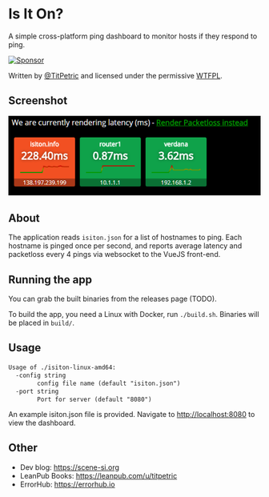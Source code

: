 # Is It On?

A simple cross-platform ping dashboard to monitor hosts if they respond to ping.

<a target='_blank' rel='nofollow' href='https://app.codesponsor.io/link/Ud7o7ynwzNcFZb7zDdSAkbq2/isiton/isiton'>
  <img alt='Sponsor' width='888' height='68' src='https://app.codesponsor.io/embed/Ud7o7ynwzNcFZb7zDdSAkbq2/isiton/isiton.svg' />
</a>

Written by [@TitPetric](https://twitter.com/TitPetric) and licensed under the permissive [WTFPL](http://www.wtfpl.net/txt/copying/).

## Screenshot

![](images/isiton.png)

## About

The application reads `isiton.json` for a list of hostnames to ping. Each hostname is pinged once per second,
and reports average latency and packetloss every 4 pings via websocket to the VueJS front-end.

## Running the app

You can grab the built binaries from the releases page (TODO).

To build the app, you need a Linux with Docker, run `./build.sh`. Binaries will be placed in `build/`.

## Usage

~~~
Usage of ./isiton-linux-amd64:
  -config string
        config file name (default "isiton.json")
  -port string
        Port for server (default "8080")
~~~

An example isiton.json file is provided. Navigate to [http://localhost:8080](http://localhost:8080) to view the dashboard.

## Other

- Dev blog: https://scene-si.org
- LeanPub Books: https://leanpub.com/u/titpetric
- ErrorHub: https://errorhub.io
